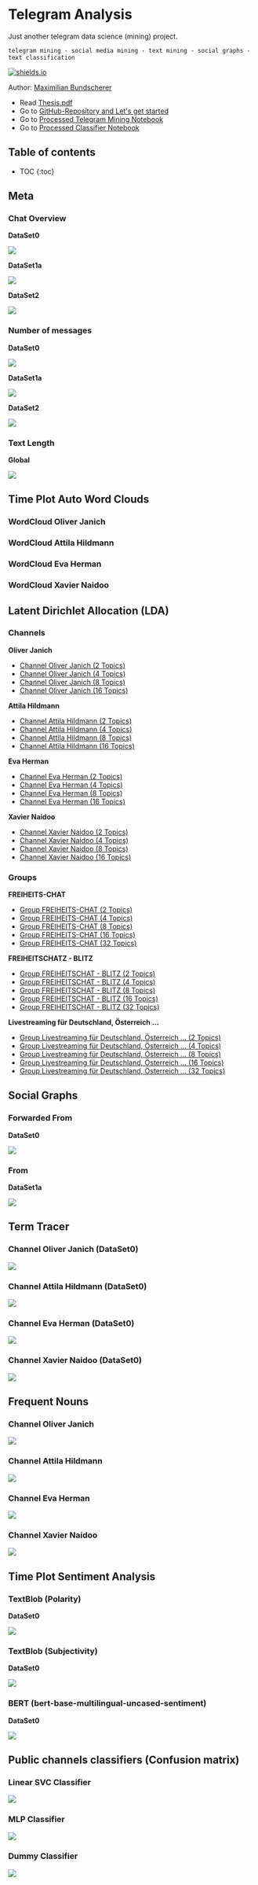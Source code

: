 # Telegram Analysis

Just another telegram data science (mining) project.

``telegram mining - social media mining - text mining - social graphs - text classification``

[![shields.io](https://img.shields.io/badge/license-Apache2-blue.svg)](http://www.apache.org/licenses/LICENSE-2.0.txt)

Author: [Maximilian Bundscherer](https://bundscherer-online.de)

- Read [Thesis.pdf](https://github.com/maxbundscherer/telegram-analysis/blob/master/Thesis.pdf)
- Go to [GitHub-Repository and Let's get started](https://github.com/maxbundscherer/telegram-analysis)
- Go to [Processed Telegram Mining Notebook](https://github.com/maxbundscherer/telegram-analysis/blob/master/notebooks/Telegram.ipynb)
- Go to [Processed Classifier Notebook](https://github.com/maxbundscherer/telegram-analysis/blob/master/notebooks/Classifier.ipynb)

## Table of contents

* TOC
{:toc}

## Meta

### Chat Overview

**DataSet0**

[<img src="https://raw.githubusercontent.com/maxbundscherer/telegram-analysis/master/notebooks/output/meta-overview-dataSet0.svg">](https://raw.githubusercontent.com/maxbundscherer/telegram-analysis/master/notebooks/output/meta-overview-dataSet0.svg)

**DataSet1a**

[<img src="https://raw.githubusercontent.com/maxbundscherer/telegram-analysis/master/notebooks/output/meta-overview-dataSet1a.svg">](https://raw.githubusercontent.com/maxbundscherer/telegram-analysis/master/notebooks/output/meta-overview-dataSet1a.svg)

**DataSet2**

[<img src="https://raw.githubusercontent.com/maxbundscherer/telegram-analysis/master/notebooks/output/meta-overview-dataSet2.svg">](https://raw.githubusercontent.com/maxbundscherer/telegram-analysis/master/notebooks/output/meta-overview-dataSet2.svg)

### Number of messages

**DataSet0**

[<img src="https://raw.githubusercontent.com/maxbundscherer/telegram-analysis/master/notebooks/output/time-plot-dataSet0.svg">](https://raw.githubusercontent.com/maxbundscherer/telegram-analysis/master/notebooks/output/time-plot-dataSet0.svg)

**DataSet1a**

[<img src="https://raw.githubusercontent.com/maxbundscherer/telegram-analysis/master/notebooks/output/time-plot-dataSet1a.svg">](https://raw.githubusercontent.com/maxbundscherer/telegram-analysis/master/notebooks/output/time-plot-dataSet1a.svg)

**DataSet2**

[<img src="https://raw.githubusercontent.com/maxbundscherer/telegram-analysis/master/notebooks/output/time-plot-dataSet2.svg">](https://raw.githubusercontent.com/maxbundscherer/telegram-analysis/master/notebooks/output/time-plot-dataSet2.svg)

### Text Length

**Global**

[<img src="https://raw.githubusercontent.com/maxbundscherer/telegram-analysis/master/notebooks/output/meta-text-length-hist.svg">](https://raw.githubusercontent.com/maxbundscherer/telegram-analysis/master/notebooks/output/meta-text-length-hist.svg)

## Time Plot Auto Word Clouds

<!-- Slider -->
<link rel="stylesheet" type="text/css" href="https://cdn.jsdelivr.net/npm/slick-carousel@1.8.1/slick/slick.css"/>
<script type="text/javascript" src="https://code.jquery.com/jquery-1.11.0.min.js"></script>
<script type="text/javascript" src="https://code.jquery.com/jquery-migrate-1.2.1.min.js"></script>
<script src="https://cdnjs.cloudflare.com/ajax/libs/slick-carousel/1.8.1/slick.min.js"></script>

<!-- CSV -->
<script src="https://cdnjs.cloudflare.com/ajax/libs/jquery-csv/0.71/jquery.csv-0.71.min.js"></script>

<!-- Slider Gen -->
<script>
        
    function generateSlider (data, selectorLabel) {
        retContent = ""
        for (var i = 0; i < data.length; i++) {
            filePath =  data[i][0];
            fileLabel = data[i][1];
            
            prefixPath = "https://raw.githubusercontent.com/maxbundscherer/telegram-analysis/master/notebooks/output/"
            filePath = prefixPath + encodeURI(filePath)
    
            retContent = retContent + " <div><br /><label>" + fileLabel + "</label><img src='" + filePath + "'><br /></div>"
    
        }
        $("#" + selectorLabel).html(retContent)
        $('#' + selectorLabel).slick({
          autoplay: true,
          autoplaySpeed: 3000,
        });
    }
    
    </script>

### WordCloud Oliver Janich
<!-- Sliders -->
<div id="slider-oliver-janich"></div>
<script>
$.ajax({
          type: "GET",  
          url: "https://raw.githubusercontent.com/maxbundscherer/telegram-analysis/master/notebooks/cache/auto-wordcloud-oliver-janich.csv",
          dataType: "text",       
          success: function(response)  
          {
            data = $.csv.toArrays(response);
            generateSlider(data, "slider-oliver-janich");
          }   
        });
</script>

### WordCloud Attila Hildmann
<!-- Sliders -->
<div id="slider-attila-hildmann"></div>
<script>
$.ajax({
          type: "GET",  
          url: "https://raw.githubusercontent.com/maxbundscherer/telegram-analysis/master/notebooks/cache/auto-wordcloud-attila-hildmann.csv",
          dataType: "text",       
          success: function(response)  
          {
            data = $.csv.toArrays(response);
            generateSlider(data, "slider-attila-hildmann");
          }   
        });
</script>

### WordCloud Eva Herman
<!-- Sliders -->
<div id="slider-eva-herman"></div>
<script>
$.ajax({
          type: "GET",  
          url: "https://raw.githubusercontent.com/maxbundscherer/telegram-analysis/master/notebooks/cache/auto-wordcloud-eva-herman.csv",
          dataType: "text",       
          success: function(response)  
          {
            data = $.csv.toArrays(response);
            generateSlider(data, "slider-eva-herman");
          }   
        });
</script>

### WordCloud Xavier Naidoo
<!-- Sliders -->
<div id="slider-xavier-naidoo"></div>
<script>
$.ajax({
          type: "GET",  
          url: "https://raw.githubusercontent.com/maxbundscherer/telegram-analysis/master/notebooks/cache/auto-wordcloud-xavier-naidoo.csv",
          dataType: "text",       
          success: function(response)  
          {
            data = $.csv.toArrays(response);
            generateSlider(data, "slider-xavier-naidoo");
          }   
        });
</script>

## Latent Dirichlet Allocation (LDA)

### Channels

**Oliver Janich**

- [Channel Oliver Janich (2 Topics)](https://maxbundscherer.github.io/telegram-analysis/topics/oliver-janich-t-2-report.html)
- [Channel Oliver Janich (4 Topics)](https://maxbundscherer.github.io/telegram-analysis/topics/oliver-janich-t-4-report.html)
- [Channel Oliver Janich (8 Topics)](https://maxbundscherer.github.io/telegram-analysis/topics/oliver-janich-t-8-report.html)
- [Channel Oliver Janich (16 Topics)](https://maxbundscherer.github.io/telegram-analysis/topics/oliver-janich-t-16-report.html)

**Attila Hildmann**

- [Channel Attila Hildmann (2 Topics)](https://maxbundscherer.github.io/telegram-analysis/topics/attila-hildmann-t-2-report.html)
- [Channel Attila Hildmann (4 Topics)](https://maxbundscherer.github.io/telegram-analysis/topics/attila-hildmann-t-4-report.html)
- [Channel Attila Hildmann (8 Topics)](https://maxbundscherer.github.io/telegram-analysis/topics/attila-hildmann-t-8-report.html)
- [Channel Attila Hildmann (16 Topics)](https://maxbundscherer.github.io/telegram-analysis/topics/attila-hildmann-t-16-report.html)

**Eva Herman**

- [Channel Eva Herman (2 Topics)](https://maxbundscherer.github.io/telegram-analysis/topics/eva-herman-t-2-report.html)
- [Channel Eva Herman (4 Topics)](https://maxbundscherer.github.io/telegram-analysis/topics/eva-herman-t-4-report.html)
- [Channel Eva Herman (8 Topics)](https://maxbundscherer.github.io/telegram-analysis/topics/eva-herman-t-8-report.html)
- [Channel Eva Herman (16 Topics)](https://maxbundscherer.github.io/telegram-analysis/topics/eva-herman-t-16-report.html)

**Xavier Naidoo**

- [Channel Xavier Naidoo (2 Topics)](https://maxbundscherer.github.io/telegram-analysis/topics/xavier-naidoo-t-2-report.html)
- [Channel Xavier Naidoo (4 Topics)](https://maxbundscherer.github.io/telegram-analysis/topics/xavier-naidoo-t-4-report.html)
- [Channel Xavier Naidoo (8 Topics)](https://maxbundscherer.github.io/telegram-analysis/topics/xavier-naidoo-t-8-report.html)
- [Channel Xavier Naidoo (16 Topics)](https://maxbundscherer.github.io/telegram-analysis/topics/xavier-naidoo-t-16-report.html)

### Groups

**FREIHEITS-CHAT**

- [Group FREIHEITS-CHAT (2 Topics)](https://maxbundscherer.github.io/telegram-analysis/topics/group-freiheitsChat-t-2-report.html)
- [Group FREIHEITS-CHAT (4 Topics)](https://maxbundscherer.github.io/telegram-analysis/topics/group-freiheitsChat-t-4-report.html)
- [Group FREIHEITS-CHAT (8 Topics)](https://maxbundscherer.github.io/telegram-analysis/topics/group-freiheitsChat-t-8-report.html)
- [Group FREIHEITS-CHAT (16 Topics)](https://maxbundscherer.github.io/telegram-analysis/topics/group-freiheitsChat-t-16-report.html)
- [Group FREIHEITS-CHAT (32 Topics)](https://maxbundscherer.github.io/telegram-analysis/topics/group-freiheitsChat-t-32-report.html)

**FREIHEITSCHATZ - BLITZ**

- [Group FREIHEITSCHAT - BLITZ (2 Topics)](https://maxbundscherer.github.io/telegram-analysis/topics/group-freiheitsChatBlitz-t-2-report.html)
- [Group FREIHEITSCHAT - BLITZ (4 Topics)](https://maxbundscherer.github.io/telegram-analysis/topics/group-freiheitsChatBlitz-t-4-report.html)
- [Group FREIHEITSCHAT - BLITZ (8 Topics)](https://maxbundscherer.github.io/telegram-analysis/topics/group-freiheitsChatBlitz-t-8-report.html)
- [Group FREIHEITSCHAT - BLITZ (16 Topics)](https://maxbundscherer.github.io/telegram-analysis/topics/group-freiheitsChatBlitz-t-16-report.html)
- [Group FREIHEITSCHAT - BLITZ (32 Topics)](https://maxbundscherer.github.io/telegram-analysis/topics/group-freiheitsChatBlitz-t-32-report.html)

**Livestreaming für Deutschland, Österreich ...**

- [Group Livestreaming für Deutschland, Österreich ... (2 Topics)](https://maxbundscherer.github.io/telegram-analysis/topics/group-liveFuerDeOsSc-t-2-report.html)
- [Group Livestreaming für Deutschland, Österreich ... (4 Topics)](https://maxbundscherer.github.io/telegram-analysis/topics/group-liveFuerDeOsSc-t-4-report.html)
- [Group Livestreaming für Deutschland, Österreich ... (8 Topics)](https://maxbundscherer.github.io/telegram-analysis/topics/group-liveFuerDeOsSc-t-8-report.html)
- [Group Livestreaming für Deutschland, Österreich ... (16 Topics)](https://maxbundscherer.github.io/telegram-analysis/topics/group-liveFuerDeOsSc-t-16-report.html)
- [Group Livestreaming für Deutschland, Österreich ... (32 Topics)](https://maxbundscherer.github.io/telegram-analysis/topics/group-liveFuerDeOsSc-t-32-report.html)

## Social Graphs

### Forwarded From

**DataSet0**

[<img src="https://raw.githubusercontent.com/maxbundscherer/telegram-analysis/master/notebooks/output/social-graph-dataSet0-forwarded-from.svg">](https://raw.githubusercontent.com/maxbundscherer/telegram-analysis/master/notebooks/output/social-graph-dataSet0-forwarded-from.svg)

### From

**DataSet1a**

[<img src="https://raw.githubusercontent.com/maxbundscherer/telegram-analysis/master/notebooks/output/social-graph-dataSet1a-from.svg">](https://raw.githubusercontent.com/maxbundscherer/telegram-analysis/master/notebooks/output/social-graph-dataSet1a-from.svg)

## Term Tracer

### Channel Oliver Janich (DataSet0)

[<img src="https://raw.githubusercontent.com/maxbundscherer/telegram-analysis/master/notebooks/output/word-tracer-oliver-janich.svg">](https://raw.githubusercontent.com/maxbundscherer/telegram-analysis/master/notebooks/output/word-tracer-oliver-janich.svg)

### Channel Attila Hildmann (DataSet0)

[<img src="https://raw.githubusercontent.com/maxbundscherer/telegram-analysis/master/notebooks/output/word-tracer-attila-hildmann.svg">](https://raw.githubusercontent.com/maxbundscherer/telegram-analysis/master/notebooks/output/word-tracer-attila-hildmann.svg)

### Channel Eva Herman (DataSet0)

[<img src="https://raw.githubusercontent.com/maxbundscherer/telegram-analysis/master/notebooks/output/word-tracer-eva-herman.svg">](https://raw.githubusercontent.com/maxbundscherer/telegram-analysis/master/notebooks/output/word-tracer-eva-herman.svg)

### Channel Xavier Naidoo (DataSet0)

[<img src="https://raw.githubusercontent.com/maxbundscherer/telegram-analysis/master/notebooks/output/word-tracer-xavier-naidoo.svg">](https://raw.githubusercontent.com/maxbundscherer/telegram-analysis/master/notebooks/output/word-tracer-xavier-naidoo.svg)

## Frequent Nouns

### Channel Oliver Janich

[<img src="https://raw.githubusercontent.com/maxbundscherer/telegram-analysis/master/notebooks/output/freq-nouns-oliver-janich.svg">](https://raw.githubusercontent.com/maxbundscherer/telegram-analysis/master/notebooks/output/freq-nouns-oliver-janich.svg)

### Channel Attila Hildmann

[<img src="https://raw.githubusercontent.com/maxbundscherer/telegram-analysis/master/notebooks/output/freq-nouns-attila-hildmann.svg">](https://raw.githubusercontent.com/maxbundscherer/telegram-analysis/master/notebooks/output/freq-nouns-attila-hildmann.svg)

### Channel Eva Herman

[<img src="https://raw.githubusercontent.com/maxbundscherer/telegram-analysis/master/notebooks/output/freq-nouns-eva-herman.svg">](https://raw.githubusercontent.com/maxbundscherer/telegram-analysis/master/notebooks/output/freq-nouns-eva-herman.svg)

### Channel Xavier Naidoo

[<img src="https://raw.githubusercontent.com/maxbundscherer/telegram-analysis/master/notebooks/output/freq-nouns-xavier-naidoo.svg">](https://raw.githubusercontent.com/maxbundscherer/telegram-analysis/master/notebooks/output/freq-nouns-xavier-naidoo.svg)

## Time Plot Sentiment Analysis

### TextBlob (Polarity)

**DataSet0**

[<img src="https://raw.githubusercontent.com/maxbundscherer/telegram-analysis/master/notebooks/output/eval-pipeline-sen-textblob-dataSet0.svg">](https://raw.githubusercontent.com/maxbundscherer/telegram-analysis/master/notebooks/output/eval-pipeline-sen-textblob-dataSet0.svg)

### TextBlob (Subjectivity)

**DataSet0**

[<img src="https://raw.githubusercontent.com/maxbundscherer/telegram-analysis/master/notebooks/output/eval-pipeline-subjectivity-dataSet0.svg">](https://raw.githubusercontent.com/maxbundscherer/telegram-analysis/master/notebooks/output/eval-pipeline-subjectivity-dataSet0.svg)

### BERT (bert-base-multilingual-uncased-sentiment)

**DataSet0**

[<img src="https://raw.githubusercontent.com/maxbundscherer/telegram-analysis/master/notebooks/output/eval-pipeline-sen-dataSet0.svg">](https://raw.githubusercontent.com/maxbundscherer/telegram-analysis/master/notebooks/output/eval-pipeline-sen-dataSet0.svg)

## Public channels classifiers (Confusion matrix)

### Linear SVC Classifier

[<img src="https://raw.githubusercontent.com/maxbundscherer/telegram-analysis/master/notebooks/output/class-linearsvc.svg">](https://raw.githubusercontent.com/maxbundscherer/telegram-analysis/master/notebooks/output/class-linearsvc.svg)

### MLP Classifier

[<img src="https://raw.githubusercontent.com/maxbundscherer/telegram-analysis/master/notebooks/output/class-mlp.svg">](https://raw.githubusercontent.com/maxbundscherer/telegram-analysis/master/notebooks/output/class-mlp.svg)

### Dummy Classifier

[<img src="https://raw.githubusercontent.com/maxbundscherer/telegram-analysis/master/notebooks/output/class-dummy.svg">](https://raw.githubusercontent.com/maxbundscherer/telegram-analysis/master/notebooks/output/class-dummy.svg)

<!-- Global site tag (gtag.js) - Google Analytics -->
<script async src="https://www.googletagmanager.com/gtag/js?id=G-0GSYRQY91V"></script>
<script>
  window.dataLayer = window.dataLayer || [];
  function gtag(){dataLayer.push(arguments);}
  gtag('js', new Date());

  gtag('config', 'G-0GSYRQY91V');
</script>